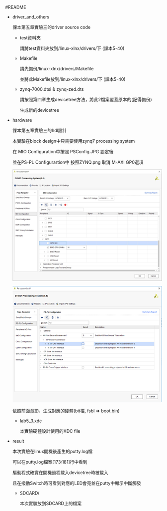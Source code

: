 #README

+ driver_and_others

	課本第五章實驗三的driver source code

	+ test資料夾

		請將test資料夾放到/linux-xlnx/drivers/下 (課本5-40)

	+ Makefile

		請先備份/linux-xlnx/drivers/Makefile

		並將此Makefile放到/linux-xlnx/drivers/下 (課本5-40)

	+ zynq-7000.dtsi & zynq-zed.dts

		請按照第四章生成devicetree方法，將此2檔案覆蓋原本的(記得備份)

		生成新的devicetree

+ hardware

	課本第五章實驗三的hdl設計

	本實驗在block design中只需要使用zynq7 processing system

	在 MIO Configuration中按照 PSConfig.JPG 設定後

	並在PS-PL Configurartion中 按照ZYNQ.png 取消 M-AXI GP0選項
	
	![PSConfig.JPG](https://github.com/sky7st/SOC-Lessons/blob/master/06_LINUX_DRIVER/lab5_3/hardware/PSConfig.JPG)
	
	![ZYNQ.png](https://github.com/sky7st/SOC-Lessons/blob/master/06_LINUX_DRIVER/lab5_3/ZYNQ.png)

	依照前面章節，生成對應的硬體(bit檔, fsbl => boot.bin)

	+ lab5_3.xdc

		本實驗硬體設計使用的XDC file

+ result 

	本次實驗在linux開機後產生的putty.log檔

	可以在putty.log檔案[173:181]行中看到

	驅動程式確實在開機過程載入devicetree時被載入

	且在撥動Switch時可看到對應的LED會亮並在putty中顯示中斷觸發

	+ SDCARD/

		本次實驗放到SDCARD上的檔案
